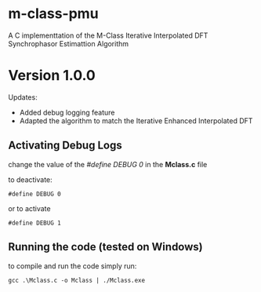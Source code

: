 # __m-class-pmu__
A C implementtation of the M-Class Iterative Interpolated DFT Synchrophasor Estimattion Algorithm
# Version 1.0.0
Updates:
- Added debug logging feature
- Adapted the algorithm to match the Iterative Enhanced Interpolated DFT

## __Activating Debug Logs__
change the value of the _#define DEBUG 0_ in the __Mclass.c__ file

to deactivate:

    #define DEBUG 0
or to activate

    #define DEBUG 1

## __Running the code (tested on Windows)__
to compile and run the code simply run:

    gcc .\Mclass.c -o Mclass | ./Mclass.exe